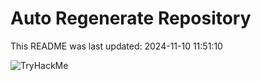 # Auto Regenerate Repository

This README was last updated: 2024-11-10 11:51:10

 ![TryHackMe](https://tryhackme.com/badge/533634)